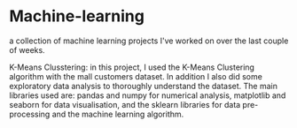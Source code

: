# Machine-learning

a collection of machine learning projects I've worked on over the last couple of weeks. 

K-Means Clusstering: in this project, I used the K-Means Clustering algorithm with the mall customers dataset. In addition I also did some exploratory data analysis to thoroughly understand the dataset. The main libraries used are: pandas and numpy for numerical analysis, matplotlib and seaborn for data visualisation, and the sklearn libraries for data pre-processing and the machine learning algorithm. 
